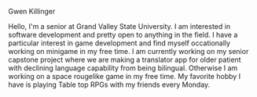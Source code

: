 Gwen Killinger

Hello, I'm a senior at Grand Valley State University. I am interested in software development
and pretty open to anything in the field. I have a particular interest in game development
and find myself occationally working on minigame in my free time. I am currently working on my
senior capstone project where we are making a translator app for older patient with declining language
capability from being bilingual. Otherwise I am working on a space rougelike game in my free time.
My favorite hobby I have is playing Table top RPGs with my friends every Monday.
<!--
**JacobKillinger/JacobKillinger** is a ✨ _special_ ✨ repository because its `README.md` (this file) appears on your GitHub profile.

Here are some ideas to get you started:

- 🔭 I’m currently working on ...
- 🌱 I’m currently learning ...
- 👯 I’m looking to collaborate on ...
- 🤔 I’m looking for help with ...
- 💬 Ask me about ...
- 📫 How to reach me: ...
- 😄 Pronouns: ...
- ⚡ Fun fact: ...
-->
